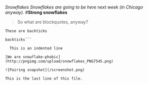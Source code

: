 *Snowflakes*
_Snowflakes are going to be here next week (in Chicago anyway)._
#__Strong snowflakes__

> So what are blockquotes, anyway?

`These are backticks`

```These are triple
backticks```

  This is an indented line

[We are snowflake-phobic](http://pngimg.com/upload/snowflakes_PNG7545.png)

![Pairing snapshot](/screenshot.png)

This is the last line of this file.